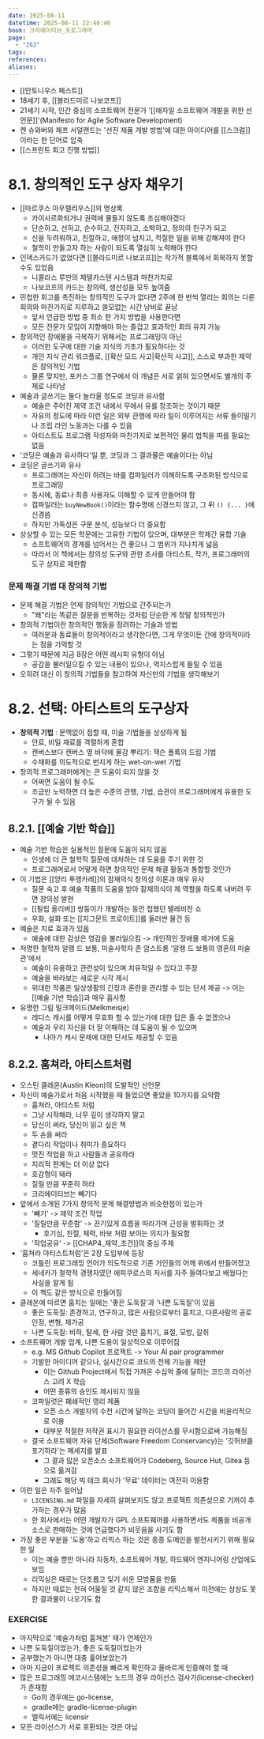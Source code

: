 ```yaml
---
date: 2025-08-11
datetime: 2025-08-11 22:46:46
book: 크리에이티브_프로그래머
page:
  - "262"
tags: 
references: 
aliases:
---
```

- [[안토니우스 페스트]]
- 18세기 후, [[블라드미르 나보코프]]
- 21세기 시작, 인간 중심의 소프트웨어 전문가 '[[애자일 소프트웨어 개발을 위한 선언문]]'(Manifesto for Agile Software Development)
- 켄 슈와버와 제프 서덜랜드는 '선진 제품 개발 방법'에 대한 아이디어를 [[스크럼]]이라는 한 단어로 압축
- [[스프린트 회고 진행 방법]]

# 8.1. 창의적인 도구 상자 채우기
- [[마르쿠스 아우렐리우스]]의 명상록
	- 카이사르화되거나 권력에 물들지 않도록 조심해야겠다
	- 단순하고, 선하고, 순수하고, 진지하고, 소박하고, 정의의 친구가 되고
	- 신을 두려워하고, 친절하고, 애정이 넘치고, 적절한 일을 위해 강해져야 한다
	- 철학이 만들고자 하는 사람이 되도록 열심히 노력해야 한다
- 인덱스카드가 없었다면 [[블라드미르 나보코프]]는 작가적 블록에서 회복하지 못할수도 있었음
	- 니콜라스 루만의 제텔카스텐 시스템과 마찬가지로
	- 나보코프의 카드는 창의력, 생산성을 모두 높여줌
- 민첩한 회고를 촉진하는 창의적인 도구가 없다면 2주에 한 번씩 열리는 회의는 다른 회의와 마찬가지로 지루하고 쓸모없는 시간 낭비로 끝남
	- 앞서 언급한 방법 중 최소 한 가지 방법을 사용한다면
	- 모든 전문가 모임이 지향해야 하는 즐겁고 효과적인 회의 유지 가능
- 창의적인 장애물을 극복하기 위해서는 프로그래밍이 아닌
	- 이러한 도구에 대한 기술 지식의 기초가 필요하다는 것
	- 개인 지식 관리 워크플로, [[확산 모드 사고|확산적 사고]], 스스로 부과한 제약은 창의적인 기법
	- 물론 맞지만, 포커스 그룹 연구에서 이 개념은 서로 얽혀 있으면서도 별개의 주제로 나타남
- 예술과 글쓰기는 둘다 놀라울 정도로 코딩과 유사함
	- 예술은 주어진 제약 조건 내에서 무에서 유를 창조하는 것이기 때문
	- 자유의 정도에 따라 이런 일은 외부 관행에 따라 일이 이루어지는 서류 들이밀기나 조립 라인 노동과는 다를 수 있음
	- 아티스트도 프로그램 작성자와 마찬가지로 보편적인 물리 법칙을 따를 필요는 없음
- '코딩은 예술과 유사하다'일 뿐, 코딩과 그 결과물은 예술이다는 아님
- 코딩은 글쓰기와 유사
	- 프로그래머는 자신이 하려는 바를 컴파일러가 이해하도록 구조화된 방식으로 프로그래밍
	- 동시에, 동료나 최종 사용자도 이해할 수 있게 만들어야 함
	- 컴파일러는 `buyNewBook()`이라는 함수명에 신경쓰지 않고, 그 뒤 `() {... }`에 신경씀
	- 하지만 가독성은 구문 분석, 성능보다 더 중요함
- 상상할 수 있는 모든 학문에는 고유한 기법이 있으며, 대부분은 학제간 융합 기술
	- 소프트웨어의 경계를 넘어서는 건 좋으나 그 범위가 지나치게 넓음
	- 따라서 이 책에서는 창의성 도구와 관한 조사를 아티스트, 작가, 프로그래머의 도구 상자로 제한함

### 문제 해결 기법 대 창의적 기법
- 문제 해결 기법은 언제 창의적인 기법으로 간주되는가
	- "왜"라는 똑같은 질문을 반복하는 것처럼 단순한 게 정말 창의적인가
- 창의적 기법이란 창의적인 행동을 장려하는 기술과 방법
	- 여러분과 동료들이 창의적이라고 생각한다면, 그게 무엇이든 간에 창의적이라는 점을 기억할 것
- 그렇기 때문에 지금 8장은 어떤 레시피 유형이 아님
	- 공감을 불러일으킬 수 있는 내용이 있으나, 억지스럽게 들릴 수 있음
- 오히려 대신 이 창의적 기법들을 참고하여 자신만의 기법을 생각해보기

# 8.2. 선택: 아티스트의 도구상자
- **창의적 기법** : 문맥없이 접할 때, 미술 기법들을 상상하게 됨
	- 안료, 비밀 재료를 격렬하게 혼합
	- 캔버스보다 캔버스 옆 바닥에 물감 뿌리기: 잭슨 폴록의 드립 기법
	- 수채화를 의도적으로 번지게 하는 wet-on-wet 기법
- 창의적 프로그래머에게는 큰 도움이 되지 않을 것
	- 어쩌면 도움이 될 수도
	- 조금만 노력하면 더 높은 수준의 관행, 기법, 습관이 프로그래머에게 유용한 도구가 될 수 있음

## 8.2.1. [[예술 기반 학습]]
- 예술 기반 학습은 실용적인 질문에 도움이 되지 않음
	- 인생에 더 큰 철학적 질문에 대처하는 데 도움을 주기 위한 것
	- 프로그래머로서 어떻게 하면 창의적인 문제 해결 활동과 통합할 것인가
- 이 기법은 [[앙리 푸앵카레]]의 잠재의식 창의성 이론과 매우 유사
	- 질문 숙고 후 예술 작품의 도움을 받아 잠재의식이 제 역할을 하도록 내버려 두면 창의성 발현
	- [[필립 올리버]] 쌍둥이가 개발하는 동안 접했던 텔레비전 쇼
	- 우화, 설화 또는 [[지그문트 프로이트]]를 둘러싼 물건 등
- 예술은 치료 효과가 있음
	- 예술에 대한 감상은 영감을 불러일으킴 -> 개인적인 장애물 제거에 도움
- 저명한 철학자 알랭 드 보통, 미술사학자 존 암스트롱 '알랭 드 보통의 영혼의 미술관'에서
	- 예술이 유용하고 관련성이 있으며 치유적일 수 있다고 주장
	- 예술을 바라보는 새로운 시각 제시
	- 위대한 작품은 일상생활의 긴장과 혼란을 관리할 수 있는 단서 제공 -> 이는 [[예술 기반 학습]]과 매우 흡사함
- 유명한 그림 밀크메이드(Melkmeisje)
	- 레디스 캐시를 어떻게 무효화 할 수 있는가에 대한 답은 줄 수 없겠으나
	- 예술과 우리 자신을 더 잘 이해하는 데 도움이 될 수 있으며
		- 나아가 캐시 문제에 대한 단서도 제공할 수 있음

## 8.2.2. 훔쳐라, 아티스트처럼
- 오스틴 클레온(Austin Kleon)의 도발적인 선언문
- 자신이 예술가로서 처음 시작했을 때 들었으면 좋았을 10가지를 요약함
	- 훔쳐라, 아티스트 처럼
	- 그냥 시작해라, 너무 깊이 생각하지 말고
	- 당신이 써라, 당신이 읽고 싶은 책
	- 두 손을 써라
	- 곁다리 작업이나 취미가 중요하다
	- 멋진 작업을 하고 사람들과 공유하라
	- 지리적 한계는 더 이상 없다
	- 호감형이 돼라
	- 질릴 만큼 꾸준히 하라
	- 크리에이티브는 빼기다
- 앞에서 소개된 7가지 창의적 문제 해결방법과 비슷한점이 있는가
	- '빼기' -> 제약 조건 작업
	- '질릴만큼 꾸준함' -> 끈기있게 흐름을 따라가며 근성을 발휘하는 것
		- 호기심, 친절, 체력, 바보 처럼 보이는 의지가 필요함
	- '작업공유' -> [[CHAP4_제약_조건]]의 중심 주제
- '훔쳐라 아티스트처럼'은 2장 도입부에 등장
	- 코틀린 프로그래밍 언어가 의도적으로 기존 거인들의 어깨 위에서 만들어졌고
	- 세네카가 철학적 경쟁자였던 에피쿠로스의 저서를 자주 들여다보고 배웠다는 사실을 알게 됨
	- 이 책도 같은 방식으로 만들어짐
- 클레온에 따르면 훔치는 일에는 '좋은 도둑질'과 '나쁜 도둑질'이 있음
	- 좋은 도둑질: 존경하고, 연구하고, 많은 사람으로부터 훔치고, 다른사람의 공로 인정, 변형, 재가공
	- 나쁜 도둑질: 비하, 탈세, 한 사람 것만 훔치기, 표절, 모방, 갈취
- 소프트웨어 개발 업계, 나쁜 도용이 일상적으로 이루어짐
	- e.g. MS Github Copilot 프로젝트 -> Your AI pair programmer
	- 기발한 아이디어 같으나, 실시간으로 코드의 전체 기능을 제안
		- 이는 Github Project에서 직접 가져온 수십억 줄에 달하는 코드의 라이선스 고려 X 학습
		- 어떤 종류의 승인도 제시되지 않음
	- 코파일럿은 폐쇄적인 영리 제품
		- 오픈 소스 개발자의 수천 시간에 달하는 코딩이 들어간 시간을 비윤리적으로 이용
		- 대부분 적절한 저작권 표시가 필요한 라이선스를 무시함으로써 가능해짐
	- 결국 소프트웨어 자유 단체(Software Freedom Conservancy)는 '깃허브를 포기하라'는 메세지를 발표
		- 그 결과 많은 오픈소스 소프트웨어가 Codeberg, Source Hut, Gitea 등으로 옮겨감
		- 그래도 해당 빅 테크 회사가 '무료' 데이터는 여전히 이용함
- 이런 일은 자주 일어남
	- `LICENSING.md` 파일을 자세히 살펴보지도 않고 프로젝트 의존성으로 기꺼이 추가하는 경우가 많음
	- 한 회사에서는 어떤 개발자가 GPL 소프트웨어를 사용하면서도 제품을 비공개 소스로 판매하는 것에 언급했다가 비웃음을 사기도 함
- 가장 좋은 부분을 '도용'하고 리믹스 하는 것은 종종 도메인을 발전시키기 위해 필요한 일
	- 이는 예술 뿐만 아니라 자동차, 소프트웨어 개발, 하드웨어 엔지니어링 산업에도 보임
	- 리믹싱은 때로는 단조롭고 잊기 쉬운 모방품을 만듦
	- 하지만 때로는 전혀 어울릴 것 같지 않은 조합을 리믹스해서 이전에는 상상도 못한 결과물이 나오기도 함

### EXERCISE
- 마지막으로 '예술가처럼 훔쳐본' 때가 언제인가
- 나쁜 도둑질이었는가, 좋은 도둑질이었는가
- 공부했는가 아니면 대충 훑어보았는가
- 아마 지금이 프로젝트 의존성을 빠르게 확인하고 올바르게 인증해야 할 때
- 많은 프로그래밍 에코시스템에는 노드의 경우 라이선스 검사기(license-checker)가 존재함
	- Go의 경우에는 go-license,
	- gradle에는 gradle-license-plugin
	- 엘릭서에는 licensir
- 모든 라이선스가 서로 호환되는 것은 아님
